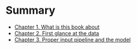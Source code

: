 # Summary

- [Chapter 1. What is this book about](./chapter_1.md)
- [Chapter 2. First glance at the data](./chapter_2.md)
- [Chapter 3. Proper input pipeline and the model](./chapter_3.md)
